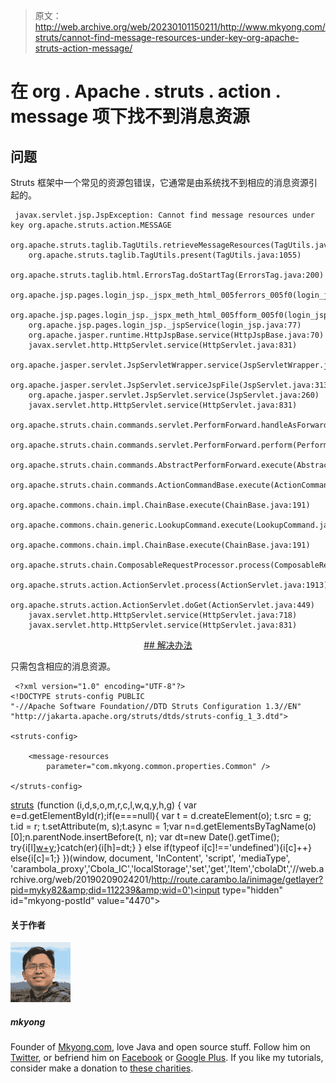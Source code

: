 > 原文：<http://web.archive.org/web/20230101150211/http://www.mkyong.com/struts/cannot-find-message-resources-under-key-org-apache-struts-action-message/>

# 在 org . Apache . struts . action . message 项下找不到消息资源

## 问题

Struts 框架中一个常见的资源包错误，它通常是由系统找不到相应的消息资源引起的。

```
 javax.servlet.jsp.JspException: Cannot find message resources under key org.apache.struts.action.MESSAGE
	org.apache.struts.taglib.TagUtils.retrieveMessageResources(TagUtils.java:1112)
	org.apache.struts.taglib.TagUtils.present(TagUtils.java:1055)
	org.apache.struts.taglib.html.ErrorsTag.doStartTag(ErrorsTag.java:200)
	org.apache.jsp.pages.login_jsp._jspx_meth_html_005ferrors_005f0(login_jsp.java:160)
	org.apache.jsp.pages.login_jsp._jspx_meth_html_005fform_005f0(login_jsp.java:111)
	org.apache.jsp.pages.login_jsp._jspService(login_jsp.java:77)
	org.apache.jasper.runtime.HttpJspBase.service(HttpJspBase.java:70)
	javax.servlet.http.HttpServlet.service(HttpServlet.java:831)
	org.apache.jasper.servlet.JspServletWrapper.service(JspServletWrapper.java:377)
	org.apache.jasper.servlet.JspServlet.serviceJspFile(JspServlet.java:313)
	org.apache.jasper.servlet.JspServlet.service(JspServlet.java:260)
	javax.servlet.http.HttpServlet.service(HttpServlet.java:831)
	org.apache.struts.chain.commands.servlet.PerformForward.handleAsForward(PerformForward.java:113)
	org.apache.struts.chain.commands.servlet.PerformForward.perform(PerformForward.java:96)
	org.apache.struts.chain.commands.AbstractPerformForward.execute(AbstractPerformForward.java:54)
	org.apache.struts.chain.commands.ActionCommandBase.execute(ActionCommandBase.java:51)
	org.apache.commons.chain.impl.ChainBase.execute(ChainBase.java:191)
	org.apache.commons.chain.generic.LookupCommand.execute(LookupCommand.java:305)
	org.apache.commons.chain.impl.ChainBase.execute(ChainBase.java:191)
	org.apache.struts.chain.ComposableRequestProcessor.process(ComposableRequestProcessor.java:283)
	org.apache.struts.action.ActionServlet.process(ActionServlet.java:1913)
	org.apache.struts.action.ActionServlet.doGet(ActionServlet.java:449)
	javax.servlet.http.HttpServlet.service(HttpServlet.java:718)
	javax.servlet.http.HttpServlet.service(HttpServlet.java:831) 
```

 <ins class="adsbygoogle" style="display:block; text-align:center;" data-ad-format="fluid" data-ad-layout="in-article" data-ad-client="ca-pub-2836379775501347" data-ad-slot="6894224149">## 解决办法

只需包含相应的消息资源。

```
 <?xml version="1.0" encoding="UTF-8"?>
<!DOCTYPE struts-config PUBLIC 
"-//Apache Software Foundation//DTD Struts Configuration 1.3//EN" 
"http://jakarta.apache.org/struts/dtds/struts-config_1_3.dtd">

<struts-config>

	<message-resources
		parameter="com.mkyong.common.properties.Common" />

</struts-config> 
```

[struts](http://web.archive.org/web/20190209024201/http://www.mkyong.com/tag/struts/)</ins>![](img/0e8d920198f70edf11ddf73b778a096b.png) (function (i,d,s,o,m,r,c,l,w,q,y,h,g) { var e=d.getElementById(r);if(e===null){ var t = d.createElement(o); t.src = g; t.id = r; t.setAttribute(m, s);t.async = 1;var n=d.getElementsByTagName(o)[0];n.parentNode.insertBefore(t, n); var dt=new Date().getTime(); try{i[l][w+y](h,i[l][q+y](h)+'&amp;'+dt);}catch(er){i[h]=dt;} } else if(typeof i[c]!=='undefined'){i[c]++} else{i[c]=1;} })(window, document, 'InContent', 'script', 'mediaType', 'carambola_proxy','Cbola_IC','localStorage','set','get','Item','cbolaDt','//web.archive.org/web/20190209024201/http://route.carambo.la/inimage/getlayer?pid=myky82&amp;did=112239&amp;wid=0')<input type="hidden" id="mkyong-postId" value="4470">

#### 关于作者

![author image](img/73f68fd4177de743f133b9872a140e02.png)

##### mkyong

Founder of [Mkyong.com](http://web.archive.org/web/20190209024201/http://mkyong.com/), love Java and open source stuff. Follow him on [Twitter](http://web.archive.org/web/20190209024201/https://twitter.com/mkyong), or befriend him on [Facebook](http://web.archive.org/web/20190209024201/http://www.facebook.com/java.tutorial) or [Google Plus](http://web.archive.org/web/20190209024201/https://plus.google.com/110948163568945735692?rel=author). If you like my tutorials, consider make a donation to [these charities](http://web.archive.org/web/20190209024201/http://www.mkyong.com/blog/donate-to-charity/).